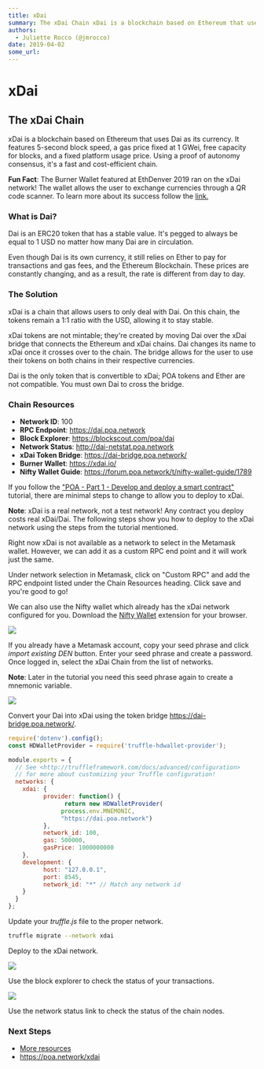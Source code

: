 ```yaml
---
title: xDai
summary: The xDai Chain xDai is a blockchain based on Ethereum that uses Dai as its currency. It features 5-second block speed, a gas price fixed at 1 GWei, free capacity for blocks, and a fixed platform usage price. Using a proof of autonomy consensus, its a fast and cost-efficient chain. Fun Fact- The Burner Wallet featured at EthDenver 2019 ran on the xDai network! The wallet allows the user to exchange currencies through a QR code scanner. To learn more about its success follow the link. What is Dai?
authors:
  - Juliette Rocco (@jmrocco)
date: 2019-04-02
some_url: 
---
```


# xDai


## The xDai Chain

xDai is a blockchain based on Ethereum that uses Dai as its currency. It features 5-second block speed, a gas price fixed at 1 GWei, free capacity for blocks, and a fixed platform usage price. Using a proof of autonomy consensus, it's a fast and cost-efficient chain.

**Fun Fact**: The Burner Wallet featured at EthDenver 2019 ran on the xDai network! The wallet allows the user to exchange currencies through a QR code scanner. To learn more about its success follow the [link.](https://medium.com/gitcoin/burner-wallet-at-ethdenver-was-faa3851ea833)

### What is Dai?

Dai is an ERC20 token that has a stable value. It's pegged to always be equal to 1 USD no matter how many Dai are in circulation.

Even though Dai is its own currency, it still relies on Ether to pay for transactions and gas fees, and the Ethereum Blockchain. These prices are constantly changing, and as a result, the rate is different from day to day.

### The Solution

xDai is a chain that allows users to only deal with Dai. On this chain, the tokens remain a 1:1 ratio with the USD, allowing it to stay stable.

xDai tokens are not mintable; they're created by moving Dai over the xDai bridge that connects the Ethereum and xDai chains. Dai changes its name to xDai once it crosses over to the chain. The bridge allows for the user to use their tokens on both chains in their respective currencies.

Dai is the only token that is convertible to xDai; POA tokens and Ether are not compatible. You must own Dai to cross the bridge.

### Chain Resources

-   **Network ID**: 100
-   **RPC Endpoint**: <https://dai.poa.network>
-   **Block Explorer**: <https://blockscout.com/poa/dai>
-   **Network Status**: <http://dai-netstat.poa.network>
-   **xDai Token Bridge**: <https://dai-bridge.poa.network/>
-   **Burner Wallet**: <https://xdai.io/>
-   **Nifty Wallet Guide**: <https://forum.poa.network/t/nifty-wallet-guide/1789>

If you follow the ["POA - Part 1 - Develop and deploy a smart contract"](https://kauri.io/article/549b50d2318741dbba209110bb9e350e/v12/poa-part-1-develop-and-deploy-a-smart-contract) tutorial, there are minimal steps to change to allow you to deploy to xDai.

**Note**: xDai is a real network, not a test network! Any contract you deploy costs real xDai/Dai. The following steps show you how to deploy to the xDai network using the steps from the tutorial mentioned.

Right now xDai is not available as a network to select in the Metamask wallet. However, we can add it as a custom RPC end point and it will work just the same.

Under network selection in Metamask, click on "Custom RPC" and add the RPC endpoint listed under the Chain Resources heading. Click save and you're good to go!

We can also use the Nifty wallet which already has the xDai network configured for you. Download the [Nifty Wallet](https://chrome.google.com/webstore/detail/nifty-wallet/jbdaocneiiinmjbjlgalhcelgbejmnid/related?hl=en) extension for your browser.

![](https://api.kauri.io:443/ipfs/QmZ7B4UniExCxADK5HmudNaZS5knoU9m3CgQLuCDYzqfSu)

If you already have a Metamask account, copy your seed phrase and click _import existing DEN_ button. Enter your seed phrase and create a password. Once logged in, select the xDai Chain from the list of networks.

**Note**: Later in the tutorial you need this seed phrase again to create a mnemonic variable.

![](https://api.kauri.io:443/ipfs/QmW5kSUBShBqNkWMXqyWSajgrLkfkr2qkpAimXLsaTQPeb)

Convert your Dai into xDai using the token bridge <https://dai-bridge.poa.network/>.

``` javascript
require('dotenv').config();
const HDWalletProvider = require('truffle-hdwallet-provider');

module.exports = {
  // See <http://truffleframework.com/docs/advanced/configuration>
  // for more about customizing your Truffle configuration!
  networks: {
    xdai: {
          provider: function() {
                return new HDWalletProvider(
               process.env.MNEMONIC,
               "https://dai.poa.network")
          },
          network_id: 100,
          gas: 500000,
          gasPrice: 1000000000
    },
    development: {
          host: "127.0.0.1",
          port: 8545,
          network_id: "*" // Match any network id
    }
  }
};
```

Update your _truffle.js_ file to the proper network.

``` bash
truffle migrate --network xdai
```

Deploy to the xDai network.

![](https://api.kauri.io:443/ipfs/Qmd25W7zi27GL2Kx11yQbJ2mY5ynNiHXi1HbBe8bfHSmDQ)

Use the block explorer to check the status of your transactions.

![](https://api.kauri.io:443/ipfs/QmZQK4UsrnAyGyZbdwxwyJ1BAWdYdoU4fz8Lc6R97xvSdb)

Use the network status link to check the status of the chain nodes.

### Next Steps

-   [More resources](https://forum.poa.network/t/xdai-chain-resources/1769)
-   <https://poa.network/xdai>
